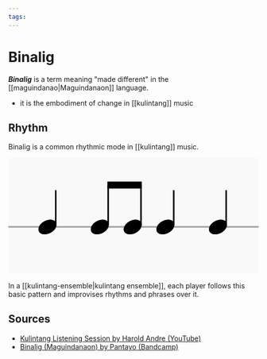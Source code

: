```yaml
---
tags:
---
```


# Binalig

**_Binalig_** is a term meaning "made different" in the [[maguindanao|Maguindanaon]] language.

- it is the embodiment of change in [[kulintang]] music

## Rhythm

Binalig is a common rhythmic mode in [[kulintang]] music.

![Binalig rhythm](../attachments/binalig-rhythm.png)

In a [[kulintang-ensemble|kulintang ensemble]], each player follows this basic pattern and improvises rhythms and phrases over it.

## Sources

- [Kulintang Listening Session by Harold Andre (YouTube)](https://www.youtube.com/watch?v=7b7iDVjvxPs)
- [Binalig (Maguindanaon) by Pantayo (Bandcamp)](https://pantayo.bandcamp.com/track/binalig-maguindanaon)
